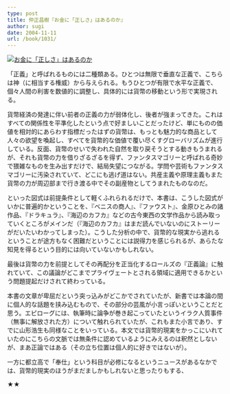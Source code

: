 ```yaml
---
type: post
title: 仲正昌樹『お金に「正しさ」はあるのか』
author: sugi
date: 2004-11-11
url: /book/1031/
---
```

<a href="http://www.amazon.co.jp/exec/obidos/ASIN/4480062009/chezsugi-22/ref=nosim/" onclick="_gaq.push(['_trackEvent', 'outbound-article', 'http://www.amazon.co.jp/exec/obidos/ASIN/4480062009/chezsugi-22/ref=nosim/', '']);" name="amazletlink" target="_blank"><img src="http://i0.wp.com/ec2.images-amazon.com/images/I/41P64XC9H1L.SL160.jpg?w=660" alt="お金に「正しさ」はあるのか" class="alignleft" data-recalc-dims="1" /></a>

「正義」と呼ばれるものには二種類ある。ひとつは無限で垂直な正義で、こちらは神（に相当する権威）から与えられる。もうひとつが有限で水平な正義で、個々人間の利害を数値的に調整し、具体的には貨幣の移動という形で実現される。

貨幣経済の発達に伴い前者の正義の力が弱体化し、後者が強まってきた。これはすべての関係性を平準化したという点で好ましいことだったけど、単にものの価値を相対的にあらわす指標だったはずの貨幣は、もっとも魅力的な商品として人々の欲望を喚起し、すべてを貨幣的な価値で覆い尽くすグローバリズムが進行している。反面、貨幣のせいで失われた自然を取り戻そうとする動きもうまれるが、それも貨幣の力を借りざるざるを得ず、ファンタスマゴリーと呼ばれる奇妙で猥雑なものを生み出すだけで、結局失望につながる。学問や芸術もファンタスマゴリーに汚染されていて、どこにも逃げ道はない。共産主義や原理主義もまた貨幣の力が周辺部まで行き渡る中でその副産物としてうまれたものなのだ。

といった図式は前提条件として軽くふれられるだけで、本書は、こうした図式がいかに普遍的かということを、『ベニスの商人』、『ファウスト』、金原ひとみの諸作品、『ドラキュラ』、『海辺のカフカ』などの古今東西の文学作品から読み取っていくところがメインだ（『海辺のカフカ』はまだ読んでいないのにストーリーがだいたいわかってしまった）。こうした分析の中で、貨幣的な現実から逃れるということが途方もなく困難だということには説得力を感じられるが、あらたな知見を得るという目的には向いていないかもしれない。

最後は貨幣の力を前提としてその再配分を正当化するロールズの『正義論』に触れていて、この議論がどこまでプライヴェートとされる領域に適用できるかという問題提起だけされて終わっている。

本書の文章が卑屈だという突っ込みがどこかでされていたが、新書では本論の間に個人的な話題を挟み込むもので、その部分の芸風が小言っぽいということだと思う。エピローグには、執筆時に論争が巻き起こっていたというイラク人質事件（無事に解放された方）について触れられていたが、これもまた小言であり、すでに山形浩生も同様なことをいっている。本文では貨幣的現実をかっこにいれていたのにこちらの文脈では無条件に認めているようにみえるのは釈然としないが、まあ正論ではある（その立ち位置は個人的に好きではないが）。

一方に都立高で「奉仕」という科目が必修になるというニュースがあるなかでは、貨幣的現実のほうがまだましかもしれないと思ったりもする、

★★

